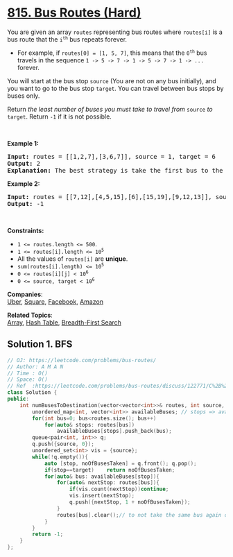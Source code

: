 # [815. Bus Routes (Hard)](https://leetcode.com/problems/bus-routes/)

<p>You are given an array <code>routes</code> representing bus routes where <code>routes[i]</code> is a bus route that the <code>i<sup>th</sup></code> bus repeats forever.</p>

<ul>
	<li>For example, if <code>routes[0] = [1, 5, 7]</code>, this means that the <code>0<sup>th</sup></code> bus travels in the sequence <code>1 -&gt; 5 -&gt; 7 -&gt; 1 -&gt; 5 -&gt; 7 -&gt; 1 -&gt; ...</code> forever.</li>
</ul>

<p>You will start at the bus stop <code>source</code> (You are not on any bus initially), and you want to go to the bus stop <code>target</code>. You can travel between bus stops by buses only.</p>

<p>Return <em>the least number of buses you must take to travel from </em><code>source</code><em> to </em><code>target</code>. Return <code>-1</code> if it is not possible.</p>

<p>&nbsp;</p>
<p><strong>Example 1:</strong></p>

<pre><strong>Input:</strong> routes = [[1,2,7],[3,6,7]], source = 1, target = 6
<strong>Output:</strong> 2
<strong>Explanation:</strong> The best strategy is take the first bus to the bus stop 7, then take the second bus to the bus stop 6.
</pre>

<p><strong>Example 2:</strong></p>

<pre><strong>Input:</strong> routes = [[7,12],[4,5,15],[6],[15,19],[9,12,13]], source = 15, target = 12
<strong>Output:</strong> -1
</pre>

<p>&nbsp;</p>
<p><strong>Constraints:</strong></p>

<ul>
	<li><code>1 &lt;= routes.length &lt;= 500</code>.</li>
	<li><code>1 &lt;= routes[i].length &lt;= 10<sup>5</sup></code></li>
	<li>All the values of <code>routes[i]</code> are <strong>unique</strong>.</li>
	<li><code>sum(routes[i].length) &lt;= 10<sup>5</sup></code></li>
	<li><code>0 &lt;= routes[i][j] &lt; 10<sup>6</sup></code></li>
	<li><code>0 &lt;= source, target &lt; 10<sup>6</sup></code></li>
</ul>


**Companies**:  
[Uber](https://leetcode.com/company/uber), [Square](https://leetcode.com/company/square), [Facebook](https://leetcode.com/company/facebook), [Amazon](https://leetcode.com/company/amazon)

**Related Topics**:  
[Array](https://leetcode.com/tag/array/), [Hash Table](https://leetcode.com/tag/hash-table/), [Breadth-First Search](https://leetcode.com/tag/breadth-first-search/)

## Solution 1. BFS

```cpp
// OJ: https://leetcode.com/problems/bus-routes/
// Author: A M A N
// Time : O()
// Space: O()
// Ref  :https://leetcode.com/problems/bus-routes/discuss/122771/C%2B%2BJavaPython-BFS-Solution
class Solution {
public:
    int numBusesToDestination(vector<vector<int>>& routes, int source, int target) {
        unordered_map<int, vector<int>> availableBuses; // stops => available Bus(es) at the stop
        for(int bus=0; bus<routes.size(); bus++)
            for(auto& stops: routes[bus])
                availableBuses[stops].push_back(bus);
        queue<pair<int, int>> q;
        q.push({source, 0});
        unordered_set<int> vis = {source};
        while(!q.empty()){
            auto [stop, noOfBusesTaken] = q.front(); q.pop();
            if(stop==target)    return noOfBusesTaken;
            for(auto& bus: availableBuses[stop]){
                for(auto& nextStop: routes[bus]){
                    if(vis.count(nextStop))continue;
                    vis.insert(nextStop);
                    q.push({nextStop, 1 + noOfBusesTaken});
                }
                routes[bus].clear();// to not take the same bus again or we can store visited buses 
            }
        }        
        return -1;
    }
};
```